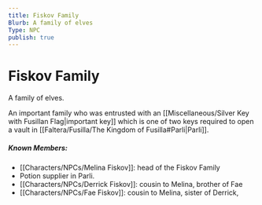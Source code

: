 ```yaml
---
title: Fiskov Family
Blurb: A family of elves
Type: NPC
publish: true
---
```


# Fiskov Family
A family of elves. 

An important family who was entrusted with an [[Miscellaneous/Silver Key with Fusillan Flag\|important key]] which is one of two keys required to open a vault in [[Faltera/Fusilla/The Kingdom of Fusilla#Parli\|Parli]]. 

##### Known Members: 
- [[Characters/NPCs/Melina Fiskov]]: head of the Fiskov Family
- Potion supplier in Parli. 
- [[Characters/NPCs/Derrick Fiskov]]: cousin to Melina, brother of Fae
- [[Characters/NPCs/Fae Fiskov]]: cousin to Melina, sister of Derrick, 
